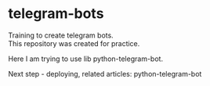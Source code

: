 # telegram-bots
Training to create telegram bots.<br>
This repository was created for practice.

Here I am trying to use lib python-telegram-bot.

Next step - deploying, related articles: python-telegram-bot
